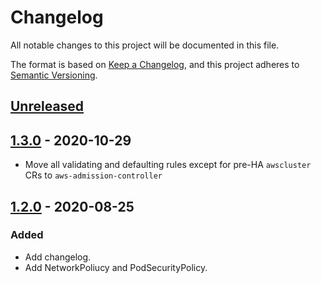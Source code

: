 # Changelog

All notable changes to this project will be documented in this file.

The format is based on [Keep a Changelog](https://keepachangelog.com/en/1.0.0/),
and this project adheres to [Semantic Versioning](https://semver.org/spec/v2.0.0.html).


## [Unreleased]

## [1.3.0] - 2020-10-29

- Move all validating and defaulting rules except for pre-HA `awscluster` CRs to `aws-admission-controller`

## [1.2.0] - 2020-08-25

### Added

- Add changelog.
- Add NetworkPoliucy and PodSecurityPolicy.


[Unreleased]: https://github.com/giantswarm/opa-mutator-app/compare/v1.3.0...HEAD
[1.3.0]: https://github.com/giantswarm/opa-mutator-app/compare/v1.2.0...v1.3.0
[1.2.0]: https://github.com/giantswarm/opa-mutator-app/compare/v1.1.0...v1.2.0
